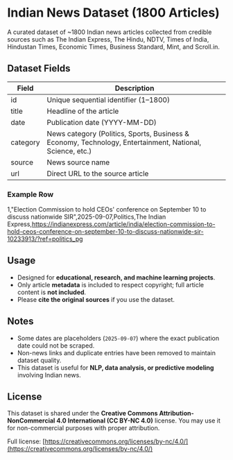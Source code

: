 # Indian News Dataset (1800 Articles)

A curated dataset of ~1800 Indian news articles collected from credible sources such as The Indian Express, The Hindu, NDTV, Times of India, Hindustan Times, Economic Times, Business Standard, Mint, and Scroll.in.

## Dataset Fields

| Field    | Description |
|----------|-------------|
| id       | Unique sequential identifier (1–1800) |
| title    | Headline of the article |
| date     | Publication date (YYYY-MM-DD) |
| category | News category (Politics, Sports, Business & Economy, Technology, Entertainment, National, Science, etc.) |
| source   | News source name |
| url      | Direct URL to the source article |

### Example Row
1,"Election Commission to hold CEOs' conference on September 10 to discuss nationwide SIR",2025-09-07,Politics,The Indian Express,https://indianexpress.com/article/india/election-commission-to-hold-ceos-conference-on-september-10-to-discuss-nationwide-sir-10233913/?ref=politics_pg


## Usage

- Designed for **educational, research, and machine learning projects**.
- Only article **metadata** is included to respect copyright; full article content is **not included**.
- Please **cite the original sources** if you use the dataset.

## Notes

- Some dates are placeholders (`2025-09-07`) where the exact publication date could not be scraped.
- Non-news links and duplicate entries have been removed to maintain dataset quality.
- This dataset is useful for **NLP, data analysis, or predictive modeling** involving Indian news.

## License

This dataset is shared under the **Creative Commons Attribution-NonCommercial 4.0 International (CC BY-NC 4.0)** license. You may use it for non-commercial purposes with proper attribution.

Full license: [https://creativecommons.org/licenses/by-nc/4.0/](https://creativecommons.org/licenses/by-nc/4.0/)

